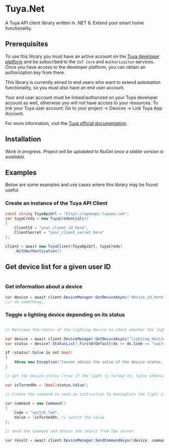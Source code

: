# Tuya.Net
A Tuya API client library written in .NET 6. Extend your smart home functionality.

## Prerequisites

To use this library you must have an active account on the [Tuya developer platform](https://iot.tuya.com/) and be subscribed to the `IoT Core` and `Authorizaiton` services. Once you have access to the developer platform, you can obtain an authorization key from there.

This library is currently aimed to end users who want to extend automation functionality, so you must also have an end user account.

Your end user account must be linked/authorized on your Tuya developer account as well, otherwise you will not have access to your resources. To link your Tuya user account: Go to your project -> Devices -> Link Tuya App Account.

For more information, visit the [Tuya official documentation](https://developer.tuya.com/en/docs/iot/link-devices?id=Ka471nu1sfmkl#title-6-Link%20Tuya%20app%20account).

## Installation

_Work in progress. Project will be uploaded to NuGet once a stable version is available._

## Examples

Below are some examples and use cases where this library may be found useful.

### Create an instance of the Tuya API Client
```csharp
const string TuyaApiUrl = "https://openapi.tuyaeu.com";
var tuyaCreds = new TuyaCredentials()
{
    ClientId = "your_client_id_here",
    ClientSecret = "your_client_secret_here"
};

client = await new TuyaClient(TuyaApiUrl, tuyaCreds)
    .WithAuthentication()
```

## Get device list for a given user ID

```csharp

```

### Get information about a device

```csharp
var device = await client.DeviceManager.GetDeviceAsync("device_id_here"));
/// do something..
```

### Toggle a lighting device depending on its status

```csharp

// Retrieve the status of the lighting device to check whether the light is turned on or off.

var device = await client.DeviceManager.GetDeviceAsync("lighting_device_id_here");
var status = device?.StatusList?.FirstOrDefault(ds => ds.Code == "switch_led");

if (status?.Value is not bool)
{
    throw new Exception("Cannot obtain the value of the device status, the switch_led status did not return bool as expected.");
}

// Get the device status (true if the light is turned on, false otherwise)

var isTurnedOn = (bool)status.Value!;

// Create the command to send an instruction to maniuplate the light status

var command = new Command()
{
    Code = "switch_led",
    Value = !isTurnedOn, // switch the value
};

// Send the command and obtain the result from the server.

var result = await client.DeviceManager.SendCommandAsync(device, command); // returns true if the command was executed successfully, false otherwise.
```